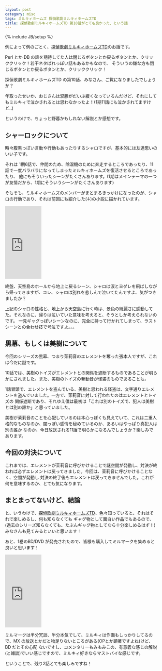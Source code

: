 ```yaml
---
layout: post
category: misc
tags: ミルキィホームズ 探偵歌劇ミルキィホームズTD
title: 探偵歌劇ミルキィホームズTD 第10話がとても良かった、という話
---
```

{% include JB/setup %}

例によって例のごとく、[探偵歌劇ミルキィホームズTD](http://milky-holmes-anime.com/td/)のお話です。

Perl とか DB の話を期待してた人は閉じるボタンとか戻るボタンとか、クリッククリック！若干ネタばれっぽい話もあるかもなので、
そういうの嫌な方も閉じるボタンとか戻るボタンとか、クリッククリック！

探偵歌劇ミルキィホームズTD の第10話、みなさん、ご覧になりましたでしょうか？

年取ったせいか、おじさんは涙腺がだいぶ緩くなっているんだけど、それにしてもミルキィで泣かされるとは思わなかったよ！(1期11話にも泣かされてますけど..)

というわけで、ちょっと野暮かもしれない解説とか感想です。

## シャーロックについて
時々腹黒っぽい言動や行動もあったりするシャロですが、基本的には友達思いのいい子です。

それは 1期6話で、仲間のため、除湿機のために奔走するところであったり、11話で一度バラバラになってしまったミルキィホームズを復活させるところであったり、
他にもそういったシーンがたくさんあります。(1期はメインテーマの一つが友情だから、1期にそういうシーンがたくさんあります)

そもそも、ミルキィホームズのメンバーがまとまるきっかけになったのが、シャロの行動であり、それは前回にも紹介した(↓)の小説に描かれています。

<iframe src="http://rcm-fe.amazon-adsystem.com/e/cm?t=tsucchisblog-22&o=9&p=8&l=as1&asins=4048701398&ref=qf_sp_asin_til&fc1=000000&IS2=1&lt1=_blank&m=amazon&lc1=0000FF&bc1=000000&bg1=FFFFFF&f=ifr" style="width:120px;height:240px;" scrolling="no" marginwidth="0" marginheight="0" frameborder="0"></iframe>

終盤、天空島のホールから地上に戻るシーン、シャロは涙とヨダレを飛ばしながら帰ってきますが、コレ、シャロは別れを悲しんで泣いてたんですよ、気がつきましたか？

上記のシャロの性格と、地上から天空島に行く時は、景色の綺麗さに感動してた。それなのに、帰りは泣いていた意味を考えると、そうとしか考えられないのです。
一見ギャグっぽいシーンなのに、完全に持って行かれてしまって、ラストシーンとの合わせ技で号泣ですよ。。。

## 黒幕、もしくは美樹について
今回のシリーズの黒幕、つまり茉莉音のエレメントを奪った張本人ですが、これは今だに謎です。

10話では、美樹のトイズがエレメントとの関係を遮断するものであることが明らかにされました。また、美樹のトイズの発動音が怪盗のものであることも。

1話冒頭で、エレメントを盗んでいる、美樹と思われる怪盗は、文字通りエレメントを盗んでいました。一方で、茉莉音に対して行われたのはエレメントとトイズの
関係遮断であり、それゆえ僕は最初は「これは別のトイズで、犯人は美樹とは別の誰か」と思っていました。

美樹が茉莉音のことを心配しているのは本心っぽくも見えていて、これは二重人格的なものなのか、闇っぽい感情を秘めているのか、あるいはやっぱり真犯人は別の誰か
なのか、今日放送される11話で明らかになるんでしょうか？楽しみであります。

## 今回の対決について
これまでは、エレメントが茉莉音に呼びかけることで謎空間が発動し、対決が終われば必ずエレメントは戻ってきました。今回は、茉莉音に呼びかけることなく、空間が発動し
対決の終了後もエレメントは戻ってきませんでした。これが何を意味するのか、とても気になります。

## まとまってないけど、結論
と、いうわけで、[探偵歌劇ミルキィホームズTD](http://milky-holmes-anime.com/td/)、色々知っていると、それはそれで楽しめるし、何も知らなくても
ギャグ物として面白い作品でもあるので、(過去のシリーズ知らなくても、たぶんギャグ物としてなら十分楽しめるはず！)みなさんも見てみるといいと思います！

あと、1巻のBD/DVD が発売されたので、皆様も購入してミルマークを集めると良いと思います！

<iframe src="http://rcm-fe.amazon-adsystem.com/e/cm?t=tsucchisblog-22&o=9&p=8&l=as1&asins=B00RFCDNKK&ref=qf_sp_asin_til&fc1=000000&IS2=1&lt1=_blank&m=amazon&lc1=0000FF&bc1=000000&bg1=FFFFFF&f=ifr" style="width:120px;height:240px;" scrolling="no" marginwidth="0" marginheight="0" frameborder="0"></iframe>

ミルマークは半分冗談、半分本気でして、ミルキィは作画もしっかりしてるので、MX の放送とかだと物足りないところがある(OPとか顕著ですよね)けど、BD だとその心配
ないですし、コメンタリーもみもみこの、有意義な感じの解説(と雑談)でいい感じですので、ミルキィ好きならマストバイな感じです。

ということで、残り2話とても楽しみですね！
